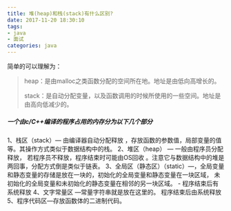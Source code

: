 ```yaml
---
title: 堆(heap)和栈(stack)有什么区别?
date: 2017-11-20 18:30:10
tags: 
- java
- 面试
categories: java
---
```


简单的可以理解为： 

> heap：是由malloc之类函数分配的空间所在地。地址是由低向高增长的。 
>
> stack：是自动分配变量，以及函数调用的时候所使用的一些空间。地址是由高向低减少的。

##### 一个由c/C++编译的程序占用的内存分为以下几个部分 

1、栈区（stack）— 由编译器自动分配释放 ，存放函数的参数值，局部变量的值等。其操作方式类似于数据结构中的栈。 
2、堆区（heap） — 一般由程序员分配释放， 若程序员不释放，程序结束时可能由OS回收 。注意它与数据结构中的堆是两回事，分配方式倒是类似于链表。 
3、全局区（静态区）（static）—，全局变量和静态变量的存储是放在一块的，初始化的全局变量和静态变量在一块区域， 未初始化的全局变量和未初始化的静态变量在相邻的另一块区域。 - 程序结束后有系统释放 
4、文字常量区 —常量字符串就是放在这里的。 程序结束后由系统释放 
5、程序代码区—存放函数体的二进制代码。 